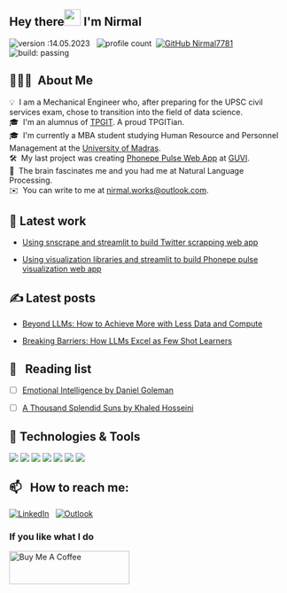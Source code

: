 ## Hey there<img src="https://raw.githubusercontent.com/MartinHeinz/MartinHeinz/master/wave.gif" width="30px"> I'm Nirmal
![version :14.05.2023](https://img.shields.io/badge/version-14.05.2023-informational) &nbsp;
![profile count](https://komarev.com/ghpvc/?username=Nirmal7781&color=red)&nbsp;
[![GitHub Nirmal7781](https://img.shields.io/github/followers/Nirmal7781?label=follow&style=social)](https://github.com/Nirmal7781)&nbsp;
![build: passing](https://img.shields.io/badge/build-passing-success)


## 👨🏻‍💻 &nbsp;About Me

💡 &nbsp;I am a Mechanical Engineer who, after preparing for the UPSC civil services exam, chose to transition into the field of data science.\
🎓 &nbsp;I'm an alumnus of [TPGIT](https://tpgit.edu.in/). A proud TPGITian. \
🎓 &nbsp;I'm currently a MBA student studying Human Resource and Personnel Management at the [University of Madras](https://www.unom.ac.in/). \
🛠 &nbsp;My last project was creating [Phonepe Pulse Web App](https://nirmal7781-phonepe-pulse-home-01h2v4.streamlit.app/) at [GUVI](https://www.guvi.in/). \
🌱 &nbsp;The brain fascinates me and you had me at Natural Language Processing.\
✉️ &nbsp;You can write to me at nirmal.works@outlook.com.

## 🔧 Latest work
- [Using snscrape and streamlit to build Twitter scrapping web app](https://nirmal7781-twitter-scrapping-twitter-scraping-t11msc.streamlit.app/)

- [Using visualization libraries and streamlit to build Phonepe pulse visualization web app](https://nirmal7781-phonepe-pulse-home-01h2v4.streamlit.app/)

## &#x270d; Latest posts

- [Beyond LLMs: How to Achieve More with Less Data and Compute](https://medium.com/@nirmalkumar07781/beyond-llms-how-to-achieve-more-with-less-data-and-compute-5ce1d260bdb7)

- [Breaking Barriers: How LLMs Excel as Few Shot Learners](https://medium.com/@nirmalkumar07781/breaking-barriers-how-llms-excel-as-few-shot-learners-c6f906aabe20)

## 📖 &nbsp; Reading list

- [ ] [Emotional Intelligence by Daniel Goleman](https://www.goodreads.com/book/show/26329.Emotional_Intelligence)

- [ ] [A Thousand Splendid Suns by Khaled Hosseini](https://www.goodreads.com/book/show/128029.A_Thousand_Splendid_Suns)


## 🔧 Technologies & Tools
![](https://img.shields.io/badge/Code-Python-informational?style=flat&logo=python&logoColor=white&color=2bbc8a)
![](https://img.shields.io/badge/Tools-MySQL-informational?style=flat&logo=mysql&logoColor=white&color=2bbc8a)
![](https://img.shields.io/badge/Tools-MongoDB-informational?style=flat&logo=mongodb&logoColor=white&color=2bbc8a)
![](https://img.shields.io/badge/Editor-JupyterNotebook-informational?style=flat&logo=jupyter&logoColor=white&color=2bbc8a)
![](https://img.shields.io/badge/Editor-VSCode-informational?style=flat&logo=visualstudiocode&logoColor=white&color=2bbc8a)
![](https://img.shields.io/badge/Editor-Spyder-informational?style=flat&logo=spyder-ide&logoColor=white&color=2bbc8a)
![](https://img.shields.io/badge/Editor-GoogleColab-informational?style=flat&logo=googlecolab&logoColor=white&color=2bbc8a)

## 📫 &nbsp; How to reach me:

<a href="https://www.linkedin.com/in/nirmal-kumar-data-scientist/"><img alt="LinkedIn" src="https://img.shields.io/badge/linkedin%20-%230077B5.svg?&style=flat&logo=linkedin&logoColor=white"/></a> &nbsp;
<a href="mailto:nirmal.works@outlook.com"><img alt="Outlook" src="https://img.shields.io/badge/Outlook-0078D4?style=flat&logo=microsoft-outlook&logoColor=white" /></a> &nbsp;

### If you like what I do

<a href="https://www.buymeacoffee.com/nirmalkumar7781" target="_blank"><img src="https://cdn.buymeacoffee.com/buttons/v2/default-yellow.png" alt="Buy Me A Coffee" style="height: 60px !important;width: 217px !important;" ></a>
